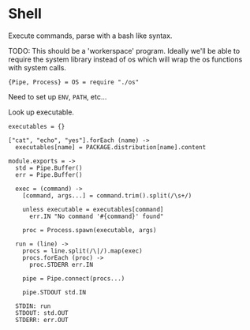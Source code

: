 Shell
=====

Execute commands, parse with a bash like syntax.

TODO: This should be a 'workerspace' program. Ideally we'll be able to require
the system library instead of os which will wrap the os functions with system
calls.

    {Pipe, Process} = OS = require "./os"

Need to set up `ENV`, `PATH`, etc...

Look up executable.

    executables = {}

    ["cat", "echo", "yes"].forEach (name) ->
      executables[name] = PACKAGE.distribution[name].content

    module.exports = ->
      std = Pipe.Buffer()
      err = Pipe.Buffer()

      exec = (command) ->
        [command, args...] = command.trim().split(/\s+/)

        unless executable = executables[command]
          err.IN "No command '#{command}' found"

        proc = Process.spawn(executable, args)

      run = (line) ->
        procs = line.split(/\|/).map(exec)
        procs.forEach (proc) ->
          proc.STDERR err.IN

        pipe = Pipe.connect(procs...)

        pipe.STDOUT std.IN

      STDIN: run
      STDOUT: std.OUT
      STDERR: err.OUT
